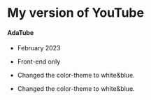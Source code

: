 <h1>My version of YouTube</h1>
<h4>AdaTube</h4>
<ul>
<li><p>February 2023</p></li>
<li><p>Front-end only</p></li>
<li><p>Changed the color-theme to white&blue.</p></li>
<li><p>Changed the color-theme to white&blue.</p></li>
</ul>
